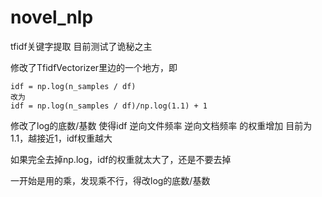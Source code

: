 # novel_nlp
tfidf关键字提取
目前测试了诡秘之主

修改了TfidfVectorizer里边的一个地方，即
```
idf = np.log(n_samples / df)
改为
idf = np.log(n_samples / df)/np.log(1.1) + 1
```
修改了log的底数/基数
使得idf 逆向文件频率 逆向文档频率 的权重增加
目前为1.1，越接近1，idf权重越大

如果完全去掉np.log，idf的权重就太大了，还是不要去掉

一开始是用的乘，发现乘不行，得改log的底数/基数

